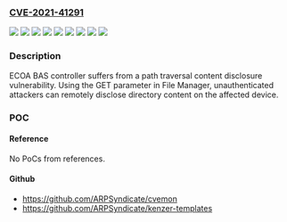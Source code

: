 ### [CVE-2021-41291](https://cve.mitre.org/cgi-bin/cvename.cgi?name=CVE-2021-41291)
![](https://img.shields.io/static/v1?label=Product&message=ECS%20Router%20Controller%20ECS%20(FLASH)&color=blue)
![](https://img.shields.io/static/v1?label=Product&message=Graphic%20Control%20Software&color=blue)
![](https://img.shields.io/static/v1?label=Product&message=RiskBuster%20System%20RB%203.0.0&color=blue)
![](https://img.shields.io/static/v1?label=Product&message=RiskBuster%20System%20TRANE%201.0&color=blue)
![](https://img.shields.io/static/v1?label=Product&message=RiskBuster%20Terminator%20E6L45&color=blue)
![](https://img.shields.io/static/v1?label=Product&message=RiskTerminator&color=blue)
![](https://img.shields.io/static/v1?label=Product&message=SmartHome%20II%20E9246&color=blue)
![](https://img.shields.io/static/v1?label=Version&message=%3F%3E%200%20&color=brighgreen)
![](https://img.shields.io/static/v1?label=Vulnerability&message=CWE-22%20Improper%20Limitation%20of%20a%20Pathname%20to%20a%20Restricted%20Directory%20('Path%20Traversal')&color=brighgreen)

### Description

ECOA BAS controller suffers from a path traversal content disclosure vulnerability. Using the GET parameter in File Manager, unauthenticated attackers can remotely disclose directory content on the affected device.

### POC

#### Reference
No PoCs from references.

#### Github
- https://github.com/ARPSyndicate/cvemon
- https://github.com/ARPSyndicate/kenzer-templates

